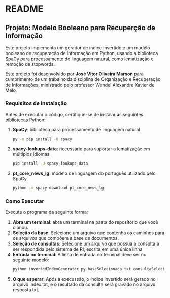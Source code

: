 # README

## Projeto: Modelo Booleano para Recuperção de Informação

Este projeto implementa um gerador de índice invertido e um modelo booleano de recuperação de informação em Python, usando a biblioteca SpaCy para processamento de linguagem natural, como lematização e remoção de stopwords.

Este projeto foi desenvolvido por **José Vitor Oliveira Marson** para cumprimento de um trabalho da disciplina de Organização e Recuperação de Informações, ministrado pelo professor Wendel Alexandre Xavier de Melo. 

### Requisitos de instalação

Antes de executar o código, certifique-se de instalar as seguintes bibliotecas Python:

1. **SpaCy**: biblioteca para processamento de linguagem natural
   ```bash
   py -m pip install -U spacy

2. **spacy-lookups-data**: necessário para suportar a lematização em múltiplos idiomas
    ```bash
    pip install -U spacy-lookups-data

3. **pt_core_news_lg**: modelo de linguagem do português utilizado pelo SpaCy

    ```bash
    python -m spacy download pt_core_news_lg

### Como Executar

Execute o programa da seguinte forma:

1. **Abra um terminal**: abra um terminal na pasta do repositorio que você clonou.
2. **Seleção da base**: Selecione um arquivo que contenha os caminhos para os arquivos que compõem a base de documentos.
3. **Seleção de consultas**: Selecione um arquivo que possua a consulta a ser respondida pelo sistema de RI, escrita em uma
única linha
4. **Entrada no terminal**: A linha de entrada no terminal deve ser no seguinte modelo: 
    ```bash
    python invertedIndexGenerator.py baseSelecionada.txt consultaSelecionada.txt
5. **O que esperar**: Após a execussão, o índice invertido será gerado no arquivo index.txt, e o resultado da consulta será gravado no arquivo resposta.txt.